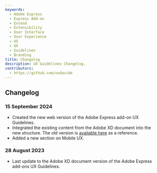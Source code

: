 ```yaml
---
keywords:
  - Adobe Express
  - Express Add-on 
  - Extend
  - Extensibility
  - User Interface
  - User Experience
  - UI
  - UX
  - Guidelines
  - Branding
title: Changelog
description: UX Guidelines Changelog.
contributors:
  - https://github.com/undavide
---
```


## Changelog

### 15 September 2024

- Created the new web version of the Adobe Express add-on UX Guidelines.
- Integrated the existing content from the Adobe XD document into the new structure. The old version is [available here](https://xd.adobe.com/view/urn:aaid:sc:US:fd638450-1af8-49c3-ad29-0e76c2a2136f/) as a reference.
- Added a new section on Mobile UX.

### 28 August 2023

- Last update to the Adobe XD document version of the Adobe Express add-ons UX Guidelines.
